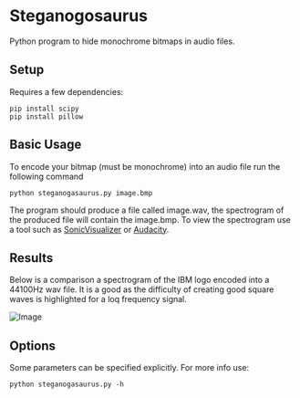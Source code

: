 # Steganogosaurus
Python program to hide monochrome bitmaps in audio files.

## Setup
Requires a few dependencies:
```
pip install scipy
pip install pillow
```

## Basic Usage
To encode your bitmap (must be monochrome) into an audio file run the following command
```
python steganogasaurus.py image.bmp
```

The program should produce a file called image.wav, the spectrogram of the produced file will contain the image.bmp. To view the spectrogram use a tool such as [SonicVisualizer](https://www.sonicvisualiser.org/) or [Audacity](https://www.audacityteam.org/).

## Results
Below is a comparison a spectrogram of the IBM logo encoded into a 44100Hz wav file. It is a good as the difficulty of creating good square waves is highlighted for a loq frequency signal.

![Image](https://i.imgur.com/sZU5oKt.png)

## Options
Some parameters can be specified explicitly. For more info use:
```
python steganogasaurus.py -h
```
